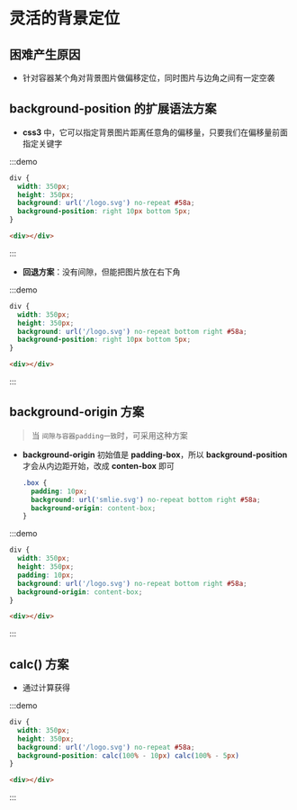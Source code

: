 # 灵活的背景定位

## 困难产生原因

- 针对容器某个角对背景图片做偏移定位，同时图片与边角之间有一定空袭

## **background-position** 的扩展语法方案

- **css3** 中，它可以指定背景图片距离任意角的偏移量，只要我们在偏移量前面指定关键字

:::demo
```css
div {
  width: 350px;
  height: 350px;
  background: url('/logo.svg') no-repeat #58a;
  background-position: right 10px bottom 5px;
}
```
```html
<div></div>
```
:::

- **回退方案**：没有间隙，但能把图片放在右下角

:::demo
```css
div {
  width: 350px;
  height: 350px;
  background: url('/logo.svg') no-repeat bottom right #58a;
  background-position: right 10px bottom 5px;
}
```
```html
<div></div>
```
:::

## **background-origin** 方案

> 当 `间隙与容器padding一致`时，可采用这种方案

- **background-origin** 初始值是 **padding-box**，所以 **background-position** 才会从内边距开始，改成 **conten-box** 即可

  ```css
  .box {
    padding: 10px;
    background: url('smlie.svg') no-repeat bottom right #58a;
    background-origin: content-box;
  }
  ```

:::demo

```css
div {
  width: 350px;
  height: 350px;
  padding: 10px;
  background: url('/logo.svg') no-repeat bottom right #58a;
  background-origin: content-box;
}
```

```html
<div></div>
```

:::

## **calc()** 方案

- 通过计算获得


:::demo

```css
div {
  width: 350px;
  height: 350px;
  background: url('/logo.svg') no-repeat #58a;
  background-position: calc(100% - 10px) calc(100% - 5px)
}
```

```html
<div></div>
```

:::